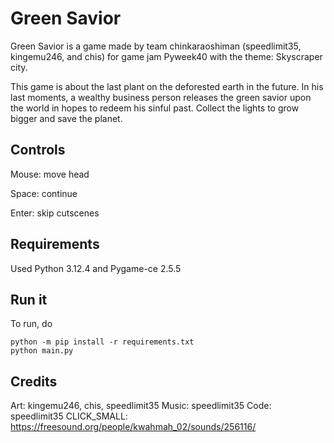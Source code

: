 # Green Savior

Green Savior is a game made by team chinkaraoshiman (speedlimit35, kingemu246, and chis) for game jam Pyweek40 with the theme: Skyscraper city.

This game is about the last plant on the deforested earth in the future. In his last moments, a wealthy business person releases the green savior upon the world in hopes to redeem his sinful past. Collect the lights to grow bigger and save the planet.

## Controls
Mouse: move head

Space: continue

Enter: skip cutscenes

## Requirements
Used Python 3.12.4 and Pygame-ce 2.5.5

## Run it
To run, do
```
python -m pip install -r requirements.txt
python main.py
```

## Credits
Art: kingemu246, chis, speedlimit35
Music: speedlimit35
Code: speedlimit35
CLICK_SMALL: https://freesound.org/people/kwahmah_02/sounds/256116/
